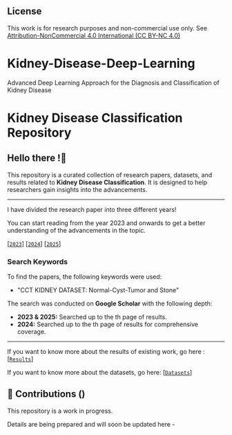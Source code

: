 ## License

This work is for research purposes and non-commercial use only. See [Attribution-NonCommercial 4.0 International (CC BY-NC 4.0)](https://creativecommons.org/licenses/by-nc/4.0/)

# Kidney-Disease-Deep-Learning
Advanced Deep Learning Approach for the Diagnosis and Classification of Kidney Disease





# Kidney Disease Classification Repository



## Hello there !👋 
This repository is a curated collection of research papers, datasets, and results related to **Kidney Disease Classification**. It is designed to help researchers gain insights into the advancements.

---

I have divided the research paper into three different years!

You can start reading from the year 2023 and onwards to get a better understanding of the advancements in the topic.

[[`2023`](https://github.com/ashrafulwork/)] 
[[`2024`](https://github.com/ashrafulwork/)] 
[[`2025`](https://github.com/ashrafulwork/)] 

### Search Keywords
To find the papers, the following keywords were used:  
- "CCT KIDNEY DATASET: Normal-Cyst-Tumor and Stone"

The search was conducted on **Google Scholar** with the following depth:
- **2023 & 2025:** Searched up to the th page of results.
- **2024:** Searched up to the th page of results for comprehensive coverage.

---

If you want to know more about the results of existing work, go here : [[`Results`](https://github.com/ashrafulwork)] 

If you want to know more about the datasets, go here: [[`Datasets`](https://github.com/ashrafulwork/)] 

## 🤝 Contributions ()
This repository is a work in progress. 






Details are being prepared and will soon be updated here - 


